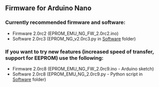 ## Firmware for Arduino Nano

### Currently recommended firmware and software:
* Firmware 2.0rc2 (EPROM_EMU_NG_FW_2.0rc2.ino)
* Software 2.0rc3 (EPROM_NG_v2.0rc3.py in [Software](https://github.com/Kris-Sekula/EPROM-EMU-NG/tree/master/Software) folder)

### If you want to try new features (increased speed of transfer, support for EEPROM) use the following:
* Firmware 2.0rc8 (EPROM_EMU_NG_FW_2.0rc9.ino - Arduino sketch)
* Software 2.0rc8 (EPROM_EMU_NG_2.0rc9.py - Python script in [Software](https://github.com/Kris-Sekula/EPROM-EMU-NG/tree/master/Software) folder)

